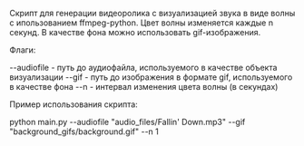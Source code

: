 Скрипт для генерации видеоролика с визуализацией звука в виде волны с ипользованием ffmpeg-python.
Цвет волны изменяется каждые n секунд. В качестве фона можно использовать gif-изображения. 


Флаги:

--audiofile - путь до аудиофайла, используемого в качестве объекта визуализации 
--gif - путь до изображения в формате gif, используемого в качестве фона
--n - интервал изменения цвета волны (в секундах)

Пример использования скрипта:

python main.py --audiofile "audio_files/Fallin' Down.mp3" --gif "background_gifs/background.gif" --n 1


